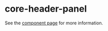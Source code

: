 core-header-panel
===================

See the [component page](https://www.polymer-project.org/0.5/docs/elements/core-header-panel.html) for more information.
